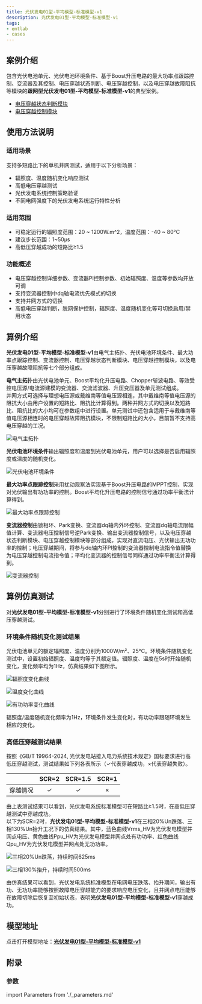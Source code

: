 ```yaml
---
title: 光伏发电01型-平均模型-标准模型-v1
description: 光伏发电01型-平均模型-标准模型-v1
tags:
- emtlab
- cases
---
```



## 案例介绍

包含光伏电池单元、光伏电池环境条件、基于Boost升压电路的最大功率点跟踪控制、变流器及其控制、电压穿越状态判断、电压穿越控制，以及电压穿越故障阻抗等模块的**跟网型光伏发电01型-平均模型-标准模型-v1**的典型案例。  
   + [电压穿越状态判断模块](../../../../20-wind-power-system/70-voltage-ride-though-model/10-vrt_sd-stdm-v1/index.md)  
   + [电压穿越控制模块](../../../../20-wind-power-system/70-voltage-ride-though-model/20-vrt_ctrl-stdm-v1/index.md)

## 使用方法说明

### 适用场景  

支持多短路比下的单机并网测试，适用于以下分析场景：
   + 辐照度、温度随机变化响应测试  
   + 高低电压穿越测试  
   + 光伏发电系统控制策略验证  
   + 不同电网强度下的光伏发电系统运行特性分析  

### 适用范围  
   + 可稳定运行的辐照度范围：20 ~ 1200W.m^2，温度范围：-40 ~ 80°C  
   + 建议步长范围：1~50μs  
   + 高低压穿越成功的短路比≥1.5  

### 功能概述  
   + 电压穿越控制详细参数、变流器PI控制参数、初始辐照度、温度等参数均开放可调  
   + 支持变流器控制中dq轴电流优先模式的切换  
   + 支持并网方式的切换  
   + 高低电压穿越判断，脱网保护控制，辐照度、温度随机变化等可切换启用/禁用状态
  
## 算例介绍

**光伏发电01型-平均模型-标准模型-v1**由电气主拓扑、光伏电池环境条件、最大功率点跟踪控制、变流器控制、电压穿越状态判断模块、电压穿越控制模块，以及电压穿越故障阻抗等七个部分组成。  
  

**电气主拓扑**由光伏电池单元、Boost平均化升压电路、Chopper斩波电路、等效受控电压源/电流源建模的变流器、交流滤波器、升压变压器及单元测试组成。  
并网方式可选择与理想电压源或戴维南等值电压源相连，其中戴维南等值电压源的阻抗大小由用户设置的短路比、阻抗比计算得到。两种并网方式的切换以及短路比、阻抗比的大小均可在参数组中进行设置。单元测试中还包含适用于与戴维南等值电压源相连时的电压穿越故障阻抗模块，不限制短路比的大小，目前暂不支持高电压穿越的工况。  

  ![电气主拓扑](./pvs_01-avm-std-main.png "电气主拓扑")


**光伏电池环境条件**输出辐照度和温度到光伏电池单元，用户可以选择是否启用辐照度或温度的随机变化。  

![光伏电池环境条件](./pvs_01-avm-std-environment.png "光伏电池环境条件")


**最大功率点跟踪控制**采用扰动观察法实现基于Boost升压电路的MPPT控制，实现对光伏输出有功功率的控制。Boost平均化升压电路的控制信号通过功率平衡法计算得到。  

![最大功率点跟踪控制](./pvs_01-avm-std-mppt.png "最大功率点跟踪控制")


**变流器控制**由锁相环、Park变换、变流器dq轴内外环控制、变流器dq轴电流限幅值计算、变流器电压控制信号逆Park变换、输出变流器控制信号，以及电压穿越状态判断模块、电压穿越控制模块等部分组成，实现对直流电压、光伏输出无功功率的控制；电压穿越期间，将参与dq轴内环PI控制的变流器控制电流指令值替换为电压穿越控制电流指令值；平均化变流器的控制信号同样通过功率平衡法计算得到。  

![变流器控制](./pvs_01-avm-std-vsc.png "变流器控制")



  
## 算例仿真测试

对**光伏发电01型-平均模型-标准模型-v1**分别进行了环境条件随机变化测试和高低压穿越测试。

### 环境条件随机变化测试结果
光伏电池单元的额定辐照度、温度分别为1000W/m²、25°C。环境条件随机变化测试中，设置初始辐照度、温度均等于其额定值。辐照度、温度在5s时开始随机变化，变化频率均为1Hz，仿真结果如下图所示。  

![辐照度变化曲线](./pvs-01-avm-std-envresults-g.png "辐照度变化曲线")  

![温度变化曲线](./pvs-01-avm-std-envresults-t.png "温度变化曲线")  

![有功功率变化曲线](./pvs-01-avm-std-envresults-p.png "有功功率变化曲线")

辐照度/温度随机变化频率为1Hz，环境条件发生变化时，有功功率跟随环境发生相应的变化。  

### 高低压穿越测试结果
按照《GB/T 19964-2024, 光伏发电站接入电力系统技术规定》国标要求进行高低压穿越测试，测试结果如下列各表所示（✓代表穿越成功，×代表穿越失败）。  

|          |  SCR=2  |  SCR=1.5  |  SCR=1  |
|:--------:|:-------:|:---------:|:-------:|
|  穿越情况 |    ✓    |    ✓     |   ×     |  

由上表测试结果可以看到，光伏发电系统标准模型可在短路比≥1.5时，在高低压穿越测试中穿越成功。  
以下为SCR=2时，**光伏发电01型-平均模型-标准模型-v1**在三相20%Un跌落、三相130%Un抬升工况下的仿真结果。其中，蓝色曲线Vrms_HV为光伏发电模型并网点电压、黄色曲线Ppu_HV为光伏发电模型并网点处有功功率、红色曲线Qpu_HV为光伏发电模型并网点处无功功率。  

![三相20%Un跌落，持续时间625ms](./pvs_01-avm-std-lvrt.png "三相20%Un跌落，持续时间625ms")  

![三相130%抬升，持续时间500ms](./pvs_01-avm-std-hvrt.png "三相130%抬升，持续时间500ms")  

由仿真结果可以看到，光伏发电系统标准模型在电网电压跌落、抬升期间，输出有功、无功功率能够按照故障电压穿越能力的要求响应电压变化，且并网点电压能够在故障切除后恢复至初始状态，表明**光伏发电01型-平均模型-标准模型-v1**穿越成功。  

## 模型地址

点击打开模型地址：[**光伏发电01型-平均模型-标准模型-v1**](https://cloudpss.net/model/open-cloudpss/PVS_01-avm-std-v1b1)  

## 附录

### 参数
import Parameters from './_parameters.md'

<Parameters/>

<!-- 
## 附：修改及调试日志

+ 20250421-20250422 基于光伏发电快速详细标准模型，搭建相应的平均模型
  + 搭建boost平均化等值电路、变流器平均化等值电路，相应修改最大功率点跟着控制模块、变流器控制模块中输出的控制信号
  + 进行环境条件随机变化、并网点电压变化的测试，验证光伏发电平均化标准模型的正确性
+ 20250424 整理优化模型参数组、变量名称
+ 20250506 修改boost电路平均化方法，具备DCM、CCM工作模式
+ 20250516 调试、优化boost电路平均化电路控制信号输出模块
+ 20250521  
  + 对比测试发现统一开关平均化（DCM、CCM）与功率平衡法平均化的区别很小，因此修改回简单的功率平衡法平均化
  + 完善电压穿越相关控制参数组的标准化命名
+ 20250623 补充遗漏的boost电路高压侧直流电容
+ 20250624 将光伏发电快速详细标准模型中的修改同步到平均化模型
    + 修改mppt控制方式为扰动观察法
    + 优化线路滤波参数
+ 20250729  
  + 将原有的高低穿相关控制替换为封装的电压穿越控制模型、电压穿越运行状态判断模型，并加入低电压穿越故障阻抗模块
  + 增加电压穿越控制相关的参数列表，并穿透至封装模型
  + 删去变流器控制内环PI控制在电压穿越期间的冻结控制
  + 完善模型布局与参数、变量的标准化命名
  + 调整变流器控制中d轴电流、q轴电流与输出有功、无功功率方向一致
  + 修改chopper电路中电阻大小为通过电压基准相关参数计算得到
  + 设置直流侧电容初始电压为直流电压基准值  
  + 将变流器受控电压源内阻改为0Ω
  + 在boost电路处的受控电压源增加断路器
  + 在变流器网侧增加闭锁二极管电路，并设置启用开关  
+ 20250807 新增变流器控制q轴外环PI参数


-->